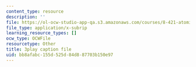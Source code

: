 ```yaml
---
content_type: resource
description: ''
file: https://ol-ocw-studio-app-qa.s3.amazonaws.com/courses/8-421-atomic-and-optical-physics-i-spring-2014/bb8afabc155d525d84d887703b150e97_vkka1O2H5h4.vtt
file_type: application/x-subrip
learning_resource_types: []
ocw_type: OCWFile
resourcetype: Other
title: 3play caption file
uid: bb8afabc-155d-525d-84d8-87703b150e97
---
```

